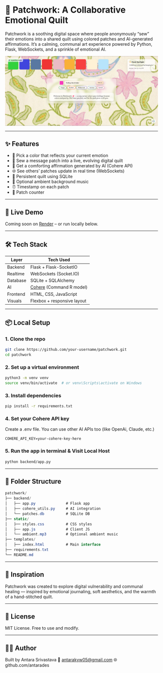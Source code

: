 # 🌸 Patchwork: A Collaborative Emotional Quilt

Patchwork is a soothing digital space where people anonymously “sew” their emotions into a shared quilt using colored patches and AI-generated affirmations. It’s a calming, communal art experience powered by Python, Flask, WebSockets, and a sprinkle of emotional AI.

![Patchwork Preview](patchwork-preview.png)

---

## ✨ Features

- 🎨 Pick a color that reflects your current emotion
- 🧵 Sew a message patch into a live, evolving digital quilt
- 🤖 Get a comforting affirmation generated by AI (Cohere API)
- 🌐 See others’ patches update in real time (WebSockets)
- 🔁 Persistent quilt using SQLite
- 🎵 Optional ambient background music
- ⏰ Timestamp on each patch
- 🔢 Patch counter

---

## 🚀 Live Demo
Coming soon on [Render](https://render.com/) – or run locally below.

---

## 🛠️ Tech Stack

| Layer      | Tech Used                     |
|------------|-------------------------------|
| Backend    | Flask + Flask-SocketIO        |
| Realtime   | WebSockets (Socket.IO)        |
| Database   | SQLite + SQLAlchemy           |
| AI         | [Cohere](https://cohere.com) (Command R model) |
| Frontend   | HTML, CSS, JavaScript         |
| Visuals    | Flexbox + responsive layout   |

---

## 📦 Local Setup

### 1. Clone the repo

```bash
git clone https://github.com/your-username/patchwork.git
cd patchwork
```

### 2. Set up a virtual environment

```bash
python3 -m venv venv
source venv/bin/activate  # or venv\Scripts\activate on Windows
```

### 3. Install dependencies

```bash
pip install -r requirements.txt
```

### 4. Set your Cohere API key

Create a .env file. You can use other AI APIs too (like OpenAi, Claude, etc.) 
```env
COHERE_API_KEY=your-cohere-key-here
```

### 5. Run the app in terminal & Visit Local Host

```bash
python backend/app.py
````

---

## 📂 Folder Structure

```csharp
patchwork/
├── backend/
│   ├── app.py              # Flask app
│   ├── cohere_utils.py     # AI integration
│   └── patches.db          # SQLite DB
├── static/
│   ├── styles.css          # CSS styles
│   ├── app.js              # Client JS
│   └── ambient.mp3         # Optional ambient music
├── templates/
│   ├── index.html          # Main interface
├── requirements.txt
└── README.md
```

---

## 🎨 Inspiration

Patchwork was created to explore digital vulnerability and communal healing — inspired by emotional journaling, soft aesthetics, and the warmth of a hand-stitched quilt.

---

## 📃 License
MIT License. Free to use and modify.

---

## 🙋‍♀️ Author
Built by Antara Srivastava
📧 antarakyw05@gmail.com
🌐 github.com/antarades

